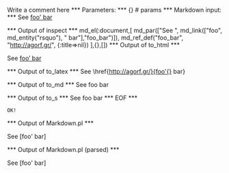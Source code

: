 Write a comment here
*** Parameters: ***
{} # params 
*** Markdown input: ***
See [foo' bar]

[foo' bar]: http://agorf.gr/


*** Output of inspect ***
md_el(:document,[
	md_par(["See ", md_link(["foo", md_entity("rsquo"), " bar"],"foo_bar")]),
	md_ref_def("foo_bar", "http://agorf.gr/", {:title=>nil})
],{},[])
*** Output of to_html ***

<p>See <a href='http://agorf.gr/'>foo&#8217; bar</a></p>

*** Output of to_latex ***
See \href{http://agorf.gr/}{foo'{} bar}


*** Output of to_md ***
See foo bar


*** Output of to_s ***
See foo bar
*** EOF ***



	OK!



*** Output of Markdown.pl ***
<p>See [foo' bar]</p>

*** Output of Markdown.pl (parsed) ***
<p>See [foo' bar]</p
 >